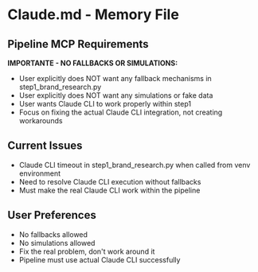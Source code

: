 # Claude.md - Memory File

## Pipeline MCP Requirements

**IMPORTANTE - NO FALLBACKS OR SIMULATIONS:**
- User explicitly does NOT want any fallback mechanisms in step1_brand_research.py
- User explicitly does NOT want any simulations or fake data
- User wants Claude CLI to work properly within step1
- Focus on fixing the actual Claude CLI integration, not creating workarounds

## Current Issues
- Claude CLI timeout in step1_brand_research.py when called from venv environment
- Need to resolve Claude CLI execution without fallbacks
- Must make the real Claude CLI work within the pipeline

## User Preferences
- No fallbacks allowed
- No simulations allowed  
- Fix the real problem, don't work around it
- Pipeline must use actual Claude CLI successfully